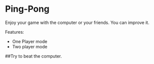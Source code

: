 # Ping-Pong
Enjoy your game with the computer or your friends. You can improve it.

Features:
<ul>
<li>One Player mode</li>
<li>Two player mode</li>
</ul>

##Try to beat the computer.
